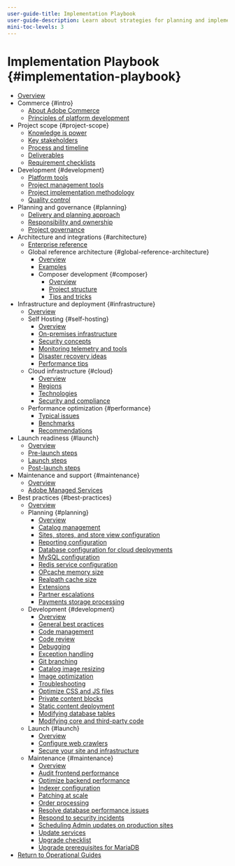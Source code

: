 ```yaml
---
user-guide-title: Implementation Playbook
user-guide-description: Learn about strategies for planning and implementing a successful Adobe Commerce site.
mini-toc-levels: 3
---
```


# Implementation Playbook {#implementation-playbook}

- [Overview](overview.md)
- Commerce {#intro}
  - [About Adobe Commerce](intro/about-commerce.md)
  - [Principles of platform development](intro/platform-development.md)
- Project scope {#project-scope}
  - [Knowledge is power](project-scope/knowledge.md)
  - [Key stakeholders](project-scope/key-stakeholders.md)
  - [Process and timeline](project-scope/process-timeline.md)
  - [Deliverables](project-scope/deliverables.md)
  - [Requirement checklists](project-scope/requirement-checklists.md)
- Development {#development}
  - [Platform tools](development/platform-tools.md)
  - [Project management tools](development/project-management-tools.md)
  - [Project implementation methodology](development/delivery.md)
  - [Quality control](development/quality-control.md)
- Planning and governance {#planning}
  - [Delivery and planning approach](planning/delivery.md)
  - [Responsibility and ownership](planning/ownership.md)
  - [Project governance](planning/governance.md)
- Architecture and integrations {#architecture}
  - [Enterprise reference](architecture/enterprise-blueprint.md)
  - Global reference architecture {#global-reference-architecture}
    - [Overview](architecture/global-reference/overview.md)
    - [Examples](architecture/global-reference/examples.md)
    - Composer development {#composer}
      - [Overview](architecture/global-reference/composer/overview.md)
      - [Project structure](architecture/global-reference/composer/project-structure.md)
      - [Tips and tricks](architecture/global-reference/composer/tips-and-tricks.md)
- Infrastructure and deployment {#infrastructure}
  - [Overview](infrastructure/overview.md)
  - Self Hosting {#self-hosting}
    - [Overview](infrastructure/self-hosting/overview.md)
    - [On-premises infrastructure](infrastructure/self-hosting/on-premises.md)    
    - [Security concepts](infrastructure/self-hosting/security-concepts.md)
    - [Monitoring telemetry and tools](infrastructure/self-hosting/monitoring-tools.md)
    - [Disaster recovery ideas](infrastructure/self-hosting/disaster-recovery-ideas.md)
    - [Performance tips](infrastructure/self-hosting/performance-tips.md)
  - Cloud infrastructure {#cloud}
    - [Overview](infrastructure/cloud/overview.md)
    - [Regions](infrastructure/cloud/regions.md)
    - [Technologies](infrastructure/cloud/technology.md)
    - [Security and compliance](infrastructure/cloud/security.md)
  - Performance optimization {#performance}
    - [Typical issues](infrastructure/performance/optimization.md)
    - [Benchmarks](infrastructure/performance/benchmarks.md)
    - [Recommendations](infrastructure/performance/recommendations.md)
- Launch readiness {#launch}
  - [Overview](launch/overview.md)
  - [Pre-launch steps](launch/pre-launch-steps.md)
  - [Launch steps](launch/launch-steps.md)
  - [Post-launch steps](launch/post-launch-steps.md)
- Maintenance and support {#maintenance}
  - [Overview](maintenance/overview.md)
  - [Adobe Managed Services](maintenance/adobe-managed-services.md)
- Best practices {#best-practices}
  - [Overview](best-practices/phases.md)
  - Planning {#planning}
    - [Overview](best-practices/planning/overview.md)
    - [Catalog management](best-practices/planning/catalog-management.md)
    - [Sites, stores, and store view configuration](best-practices/planning/sites-stores-store-views.md)
    - [Reporting configuration](best-practices/planning/reporting-configuration.md)
    - [Database configuration for cloud deployments​](best-practices/planning/database-on-cloud.md)
    - [MySQL configuration](best-practices/planning/mysql-configuration.md)
    - [Redis service configuration](best-practices/planning/redis-service-configuration.md)
    - [OPcache memory size](best-practices/planning/opcache-memory-size.md)
    - [Realpath cache size](best-practices/planning/realpath-cache-size.md)
    - [Extensions](best-practices/planning/extensions.md)
    - [Partner escalations](best-practices/planning/partner-escalation.md)
    - [Payments storage processing](best-practices/planning/payment-processing-storage.md)
  - Development {#development}
    - [Overview](best-practices/development/overview.md)
    - [General best practices](best-practices/development/general.md)
    - [Code management](best-practices/development/code-management.md)
    - [Code review](best-practices/development/code-review.md)
    - [Debugging](best-practices/development/debugging.md)
    - [Exception handling](best-practices/development/exception-handling.md)
    - [Git branching](best-practices/development/git-branching.md)
    - [Catalog image resizing](best-practices/development/catalog-image-resizing.md)
    - [Image optimization](best-practices/development/image-optimization.md)
    - [Troubleshooting](best-practices/development/troubleshooting.md)
    - [Optimize CSS and JS files](best-practices/development/optimize-css-js-files.md)
    - [Private content blocks](best-practices/development/private-content-block-configuration.md)
    - [Static content deployment](best-practices/development/static-content-deployment.md)
    - [Modifying database tables](best-practices/development/modifying-core-and-third-party-tables.md)
    - [Modifying core and third-party code](best-practices/development/modifying-core-and-third-party-code.md)   
  - Launch {#launch}
    - [Overview](best-practices/launch/overview.md)
    - [Configure web crawlers](best-practices/launch/robots-txt.md)
    - [Secure your site and infrastructure](best-practices/launch/security-best-practices.md)
  - Maintenance {#maintenance}
    - [Overview](best-practices/maintenance/overview.md)
    - [Audit frontend performance](best-practices/maintenance/frontend-performance.md)
    - [Optimize backend performance](best-practices/maintenance/backend-performance.md)
    - [Indexer configuration](best-practices/maintenance/indexer-configuration.md)
    - [Patching at scale](best-practices/maintenance/patching-at-scale.md)
    - [Order processing](best-practices/maintenance/order-processing-configuration.md)
    - [Resolve database performance issues](best-practices/maintenance/resolve-database-performance-issues.md)
    - [Respond to security incidents](best-practices/maintenance/respond-to-security-incident.md)
    - [Scheduling Admin updates on production sites](best-practices/maintenance/scheduling-admin-updates-in-production.md)
    - [Update services](best-practices/maintenance/update-services.md)
    - [Upgrade checklist](best-practices/maintenance/upgrade-checklist.md)
    - [Upgrade prerequisites for MariaDB](best-practices/maintenance/mariadb-upgrade.md)
- [Return to Operational Guides](https://experienceleague.adobe.com/docs/commerce-operations/operational-guides/home.html)
